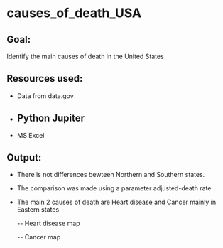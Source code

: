 # causes_of_death_USA

## Goal:
Identify the main causes of death in the United States

## Resources used:
* Data from data.gov
* Python Jupiter
	--
* MS Excel

## Output:
* There is not differences bewteen Northern and Southern states.




 
* The comparison was made using a parameter adjusted-death rate

* The main 2 causes of death are Heart disease and Cancer mainly in Eastern states

	-- Heart disease map

 


	-- Cancer map

 
